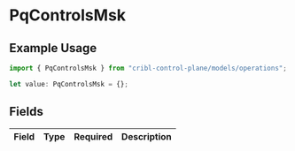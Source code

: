 # PqControlsMsk

## Example Usage

```typescript
import { PqControlsMsk } from "cribl-control-plane/models/operations";

let value: PqControlsMsk = {};
```

## Fields

| Field       | Type        | Required    | Description |
| ----------- | ----------- | ----------- | ----------- |